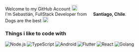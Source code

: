 <p>Welcome to my GitHub Account <img src="https://image.flaticon.com/icons/svg/25/25231.svg" width="18"/> </br> I'm Sebastián, FullStack Developer from <img src="https://image.flaticon.com/icons/svg/299/299817.svg" width="13"/> <b> Santiago, Chile</b>. </br> Dogs are the best <img src="https://emojipedia-us.s3.dualstack.us-west-1.amazonaws.com/thumbs/240/apple/237/dog-face_1f436.png" width="18" >  </p>

### Things i like to code with

<p> 
<img alt="Node.js" src="https://img.shields.io/badge/-Node.js-092036?style=flat-square&logo=node.js" />

<img alt="TypeScript" src="https://img.shields.io/badge/-TypeScript-007ACC?style=flat-square&logo=typescript" />

<img alt="Android" src="https://img.shields.io/badge/-Android-black?style=flat-square&logo=android" />

<img alt="Flutter" src="https://img.shields.io/badge/-Flutter-02569B?style=flat-square&logo=flutter" />

<img alt="React" src="https://img.shields.io/badge/-React-black?style=flat-square&logo=react" />
  
<img alt="Golang" src="https://img.shields.io/badge/-GoLang-black?style=flat-square&logo=go" />
</p>

